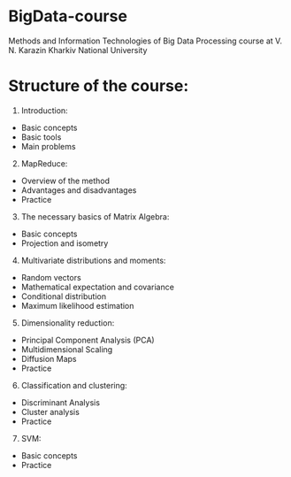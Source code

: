 # BigData-course
Methods and Information Technologies of Big Data Processing course at V. N. Karazin Kharkiv National University
# Structure of the course:
1. Introduction:
- Basic concepts
- Basic tools
- Main problems
2. MapReduce:
- Overview of the method
- Advantages and disadvantages
- Practice
3. The necessary basics of Matrix Algebra:
- Basic concepts
- Projection and isometry
4. Multivariate distributions and moments:
- Random vectors
- Mathematical expectation and covariance
- Conditional distribution
- Maximum likelihood estimation
5. Dimensionality reduction:
- Principal Component Analysis (PCA)
- Multidimensional Scaling
- Diffusion Maps
- Practice
6. Classification and clustering:
- Discriminant Analysis
- Cluster analysis
- Practice
7. SVM:
- Basic concepts
- Practice

